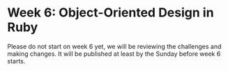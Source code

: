 # Week 6: Object-Oriented Design in Ruby

Please do not start on week 6 yet, we will be reviewing the challenges and making changes. It will be published at least by the Sunday before week 6 starts.
<!-- 
Last week you started creating your own objects in Ruby. This week you will be working with something called Object-Oriented Design. There are two great resources we want to encourage you to add to your library. [The Well-Grounded Rubyist](http://www.manning.com/black3/) is an excellent reference that will help you better understand the many intricicies of the ruby language. You should feel comfortable recognizing most, if not all, ruby syntax (although you are not expected to be able to use it all). We also recommend [Practical Object-Oriented Design in Ruby](http://www.poodr.com/) (affectionately pronounced "Poo-Dur"). There aren't legally free copies online, so if you don't want to shell out the bucks to buy it (although we highly recommend it) use the mighty power of google to introduce yourself to the fundamentals of object-oriented design.

Don't forget your expectations for the unit (listed below)! 

## Challenges

1. [Testing with Assert Statements](1-assert-statements)
2. [Drawer Debugger](2-drawer-debugger)
3. [Creating a BoggleBoard Class](3-BoggleBoard)
4. [Creating a PezDispenser Class - SOLO CHALLENGE](4-PezDispenser-solo-challenge) **or** [Create a Playlist from Driver Code - SOLO CHALLENGE](4-playlist-solo-challenge)
5. [Refactoring for Code Readability](5-refactoring)
6. [Technical Blog](6-technical-blog.md) 
7. [Cultural Blog](7-cultural-blog.md)
8. [BONUS Creating a Car Class from User Stories](8-BONUS-CarClass)

## Remember your Expectations for the Unit!
- Pair at least twice this week with a member of your accountability group.  *You need to pair **6** times this unit*
- Give feedback for each person you paired with. *You need to submit at least 7 pieces of feedback in this unit* (6 for peer-pairing, and 1 GPS)
- Rate at least 7 pieces of [Meta Feedback](https://socrates.devbootcamp.com/feedback) on Socrates. *You need to rate 20 pieces of feedback per unit. Don't forget or you won't get your feedback!

## Fetch the curriculum changes!

It's time to fetch the new curriculum from Devbootcamp/phase-0-unit-2. Use [these instructions](https://github.com/Devbootcamp/phase-0-handbook/blob/master/fetching-changes.md) and modify them to use phase-0-unit-2 (instead of phase-0-unit-1). Use the "command line" instructions!

## Completing the challenges

Open your local version of the directory in Sublime. Make your changes and commit/push as you complete challenges. Try using the command line as much as possible to navigate between directories and run files. 

Make sure to include specific commit messages and push your changes each time you complete a challenge.


## Submitting your work

You need to submit your work on the Unit 2, Week 6 submission form on [apply.devbootcamp.com](http://apply.devbootcamp.com) by Sunday at 11:59pm. Expect to submit the links from your repo for each challenge above. 


## Link Issues in the Repository
You now know enough to fix broken links in your repo! If you run into a 404 error navigating through the directory online, go to the file where the error is, see what the link is. Is it to an internal or external file? If internal, do you see a file named something similarly in the repo? If so, you'll want to figure out why the link is broken and fix it. If it's to an external resource,  Definitely let us know if a link is broken so we can fix it, but take some time to research it as well. 

## [Resources](https://github.com/Devbootcamp/phase-0-handbook/blob/master/resources.md) 
 -->